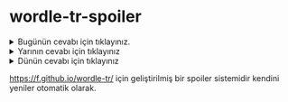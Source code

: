 # wordle-tr-spoiler

<details>
  <summary>Bugünün cevabı için tıklayınız.</summary>
  <br>
    <b> lamel </b>
</details>

<details>
  <summary>Yarının cevabı için tıklayınız</summary>
  <br>
   <b> döngü </b>
</details>

<details>
  <summary>Dünün cevabı için tıklayınız </summary>
  <br>
  <b> estet </b>
</details>

https://f.github.io/wordle-tr/ için geliştirilmiş bir spoiler sistemidir kendini yeniler otomatik olarak.

